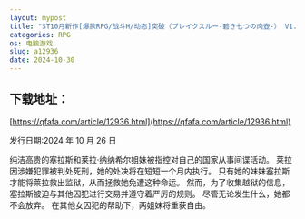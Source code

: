 ```yaml
---
layout: mypost
title: "ST10月新作[爆款RPG/战斗H/动态]突破（ブレイクスルー-碧き七つの肉壺-） V1.0 STEAM官中[1.30G]"
categories: RPG
os: 电脑游戏
slug: a12936
date: 2024-10-30
---
```


## 下载地址：

[https://qfafa.com/article/12936.html](https://qfafa.com/article/12936.html)

发行日期:2024 年 10 月 26 日

纯洁高贵的塞拉斯和莱拉·纳纳希尔姐妹被指控对自己的国家从事间谍活动。
莱拉因涉嫌犯罪被判处死刑，她的处决将在短短一个月内执行。
只有她的妹妹塞拉斯才能将莱拉救出监狱，从而拯救她免遭这种命运。 然而，为了收集越狱的信息，塞拉斯被迫与其他囚犯进行交易并遵守着严厉的规则。
尽管无论发生什么，她都不会放弃。 在其他女囚犯的帮助下，两姐妹将重获自由。